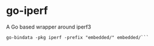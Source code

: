 # go-iperf
A Go based wrapper around iperf3


```
go-bindata -pkg iperf -prefix "embedded/" embedded/```
